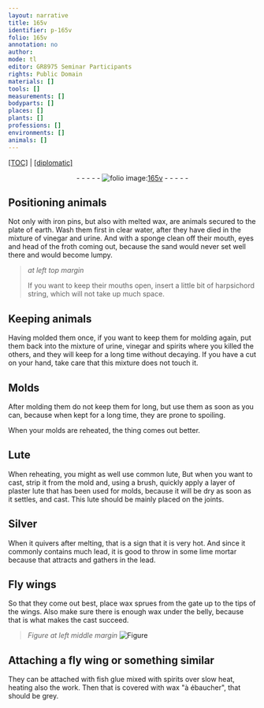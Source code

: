 ```yaml
---
layout: narrative
title: 165v
identifier: p-165v
folio: 165v
annotation: no
author:
mode: tl
editor: GR8975 Seminar Participants
rights: Public Domain
materials: []
tools: []
measurements: []
bodyparts: []
places: []
plants: []
professions: []
environments: []
animals: []
---
```


<p><a href="{{ site.baseurl }}/translation/">[TOC]</a> | <a href="{{ site.baseurl }}/texts/p-165v_tc/" target="_blank">[diplomatic]</a></p><div class="folio" align="center">- - - - - <a href="http://gallica.bnf.fr/ark:/12148/btv1b10500001g/f336.image" target="_blank"><img src="https://cu-mkp.github.io/2017-workshop-edition/assets/photo-icon.png" alt="folio image: " style="display:inline-block; margin-bottom:-3px;"/>165v</a> - - - - - </div>  
  

## Positioning animals

 
Not only with iron pins, but also with melted wax, are animals secured to the plate of earth. Wash them first in clear water, after they have died in the mixture of vinegar and urine. And with a sponge clean off their mouth, eyes and head of the froth coming out, because the sand would never set well there and would become lumpy.
 
> *at left top margin*
> 
> 
>   If you want to keep their mouths open, insert a little bit of harpsichord string, which will not take up much space.
 
 
  

## Keeping animals

 
Having molded them once, if you want to keep them for molding again, put them back into the mixture of urine, vinegar and spirits where you killed the others, and they will keep for a long time without decaying. If you have a cut on your hand, take care that this mixture does not touch it.
 
 
  

## Molds

 
After molding them do not keep them for long, but use them as soon as you can, because when kept for a long time, they are prone to spoiling.
 
When your molds are reheated, the thing comes out better.
 
 
  

## Lute

 
When reheating, you might as well use common lute, But when you want to cast, strip it from the mold and, using a brush, quickly apply a layer of plaster lute that has been used for molds, because it will be dry as soon as it settles, and cast. This lute should be mainly placed on the joints.
 
 
  

## Silver

 
When it quivers after melting, that is a sign that it is very hot. And since it commonly contains much lead, it is good to throw in some lime mortar because that attracts and gathers in the lead.
 
 
  

## Fly wings

 
So that they come out best, place wax sprues from the gate up to the tips of the wings. Also make sure there is enough wax under the belly, because that is what makes the cast succeed.
 
> *Figure*
> *at left middle margin*
> <a href="https://drive.google.com/open?id=0B9-oNrvWdlO5UmhqY1RkWFRhYzg" target="_blank"><img src="https://cu-mkp.github.io/GR8975-edition/assets/photo-icon.png" alt="Figure" style="display:inline-block; margin-bottom:-3px;"/></a>
 
 
  

## Attaching a fly wing or something similar

 
They can be attached with fish glue mixed with spirits over slow heat, heating also the work. Then that is covered with wax "à ébaucher", that should be grey.
 

